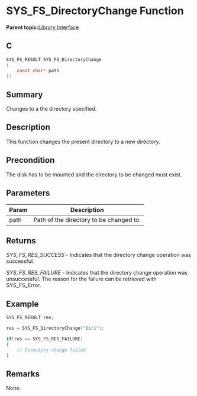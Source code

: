 # SYS\_FS\_DirectoryChange Function

**Parent topic:**[Library Interface](GUID-42556FDF-A632-49FE-8A5E-9303A926578C.md)

## C

```c
SYS_FS_RESULT SYS_FS_DirectoryChange
(
    const char* path
);
```

## Summary

Changes to a the directory specified.

## Description

This function changes the present directory to a new directory.

## Precondition

The disk has to be mounted and the directory to be changed must exist.

## Parameters

|Param|Description|
|-----|-----------|
|path|Path of the directory to be changed to.|

## Returns

*SYS\_FS\_RES\_SUCCESS* - Indicates that the directory change operation was<br />successful.

*SYS\_FS\_RES\_FAILURE* - Indicates that the directory change operation was<br />unsuccessful. The reason for the failure can be retrieved with SYS\_FS\_Error.

## Example

```c
SYS_FS_RESULT res;

res = SYS_FS_DirectoryChange("Dir1");

if(res == SYS_FS_RES_FAILURE)
{
    // Directory change failed
}

```

## Remarks

None.

